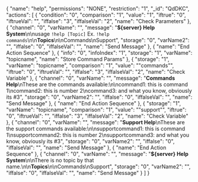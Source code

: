 {
  "name": "help",
  "permissions": "NONE",
  "restriction": "1",
  "_id": "QdDKC",
  "actions": [
    {
      "condition": "0",
      "comparison": "1",
      "value": "1",
      "iftrue": "0",
      "iftrueVal": "",
      "iffalse": "3",
      "iffalseVal": "2",
      "name": "Check Parameters"
    },
    {
      "channel": "0",
      "varName": "",
      "message": "**${server} Help System**\n\nusage `!help [Topic]` Ex. `!help commands`\n\n**Topics**\n\nCommands\nSupport",
      "storage": "0",
      "varName2": "",
      "iffalse": "0",
      "iffalseVal": "",
      "name": "Send Message"
    },
    {
      "name": "End Action Sequence"
    },
    {
      "info": "0",
      "infoIndex": "1",
      "storage": "1",
      "varName": "topicname",
      "name": "Store Command Params"
    },
    {
      "storage": "1",
      "varName": "topicname",
      "comparison": "1",
      "value": "\"commands\"",
      "iftrue": "0",
      "iftrueVal": "",
      "iffalse": "3",
      "iffalseVal": "2",
      "name": "Check Variable"
    },
    {
      "channel": "0",
      "varName": "",
      "message": "**Commands Help**\nThese are the commands available:\n\ncommand1: this is command 1\ncommand2: this is number 2\ncommand3: and what you know, obviously its #3",
      "storage": "0",
      "varName2": "",
      "iffalse": "0",
      "iffalseVal": "",
      "name": "Send Message"
    },
    {
      "name": "End Action Sequence"
    },
    {
      "storage": "1",
      "varName": "topicname",
      "comparison": "1",
      "value": "\"support\"",
      "iftrue": "0",
      "iftrueVal": "",
      "iffalse": "3",
      "iffalseVal": "2",
      "name": "Check Variable"
    },
    {
      "channel": "0",
      "varName": "",
      "message": "**Support Help**\nThese are the support commands available:\n\nsupportcommand1: this is command 1\nsupportcommand2: this is number 2\nsupportcommand3: and what you know, obviously its #3",
      "storage": "0",
      "varName2": "",
      "iffalse": "0",
      "iffalseVal": "",
      "name": "Send Message"
    },
    {
      "name": "End Action Sequence"
    },
    {
      "channel": "0",
      "varName": "",
      "message": "**${server} Help System**\n\nThere is no topic by that name.\n\n**Topics**\n\nCommands\nSupport",
      "storage": "0",
      "varName2": "",
      "iffalse": "0",
      "iffalseVal": "",
      "name": "Send Message"
    }
  ]
}